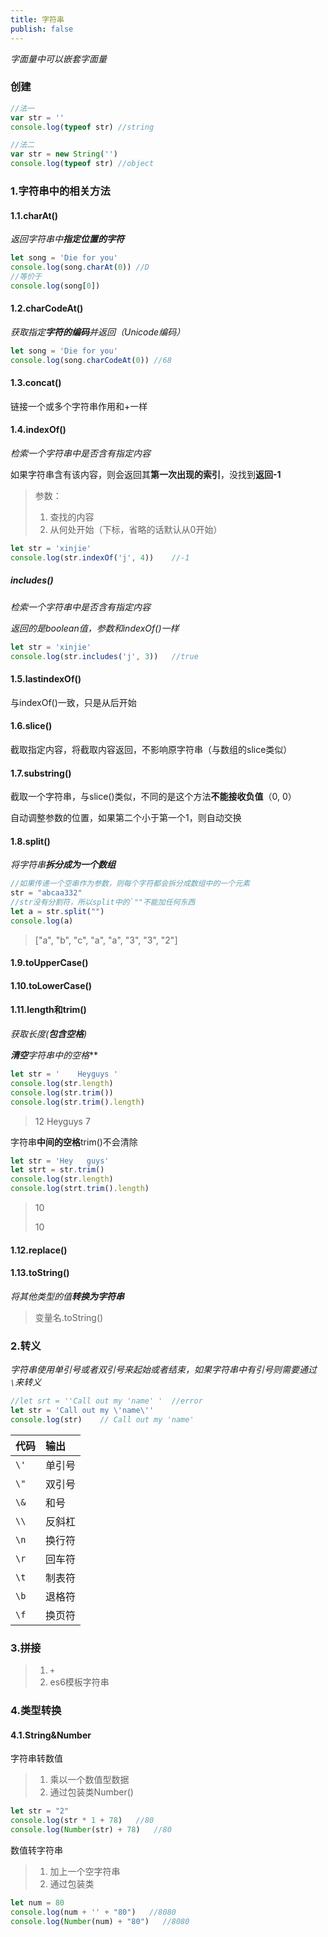 ```yaml
---
title: 字符串
publish: false
---
```


*字面量中可以嵌套字面量*

### 创建

```js
//法一
var str = ''
console.log(typeof str) //string

//法二
var str = new String('')
console.log(typeof str) //object
```





### 1.字符串中的相关方法

#### 1.1.charAt()

*返回字符串中**指定位置的字符***

```js
let song = 'Die for you'
console.log(song.charAt(0))	//D
//等价于
console.log(song[0])
```



#### 1.2.charCodeAt()

*获取指定**字符的编码**并返回（Unicode编码）*

```js
let song = 'Die for you'
console.log(song.charCodeAt(0))	//68
```



#### 1.3.concat()

链接一个或多个字符串作用和+一样



#### 1.4.indexOf()

*检索一个字符串中是否含有指定内容*

如果字符串含有该内容，则会返回其**第一次出现的索引**，没找到**返回-1**

>参数：
>
>1. 查找的内容
>2. 从何处开始（下标，省略的话默认从0开始）

```js
let str = 'xinjie'
console.log(str.indexOf('j', 4))	//-1
```

##### includes()

*检索一个字符串中是否含有指定内容*

*返回的是boolean值，参数和indexOf()一样*

```js
let str = 'xinjie'
console.log(str.includes('j', 3))	//true
```



#### 1.5.lastindexOf()

与indexOf()一致，只是从后开始



#### 1.6.slice()

截取指定内容，将截取内容返回，不影响原字符串（与数组的slice类似）



#### 1.7.substring()

截取一个字符串，与slice()类似，不同的是这个方法**不能接收负值**（0, 0）

自动调整参数的位置，如果第二个小于第一个1，则自动交换



#### 1.8.split()

*将字符串**拆分成为一个数组***

```js
//如果传递一个空串作为参数，则每个字符都会拆分成数组中的一个元素
str = "abcaa332"
//str没有分割符，所以split中的`""不能加任何东西
let a = str.split("")
console.log(a)
```

>["a", "b", "c", "a", "a", "3", "3", "2"]

#### 1.9.toUpperCase()



#### 1.10.toLowerCase()



#### 1.11.length和trim()

*获取长度(**包含空格**)*

***清空**字符串中的**空格***

```js
let str = '    Heyguys '
console.log(str.length)
console.log(str.trim())
console.log(str.trim().length)
```

>12
>Heyguys
>7

字符串**中间的空格**trim()不会清除

```js
let str = 'Hey   guys'
let strt = str.trim()
console.log(str.length)
console.log(strt.trim().length)
```

>10
>
>10



#### 1.12.replace()



#### 1.13.toString()

*将其他类型的值**转换为字符串***

>变量名.toString()



### 2.转义

*字符串使用单引号或者双引号来起始或者结束，如果字符串中有引号则需要通过`\`来转义*

```js
//let srt = ''Call out my 'name' '	//error
let str = 'Call out my \'name\''
console.log(str)	// Call out my 'name'
```

| 代码 | 输出   |
| :--- | :----- |
| `\'` | 单引号 |
| `\"` | 双引号 |
| `\&` | 和号   |
| `\\` | 反斜杠 |
| `\n` | 换行符 |
| `\r` | 回车符 |
| `\t` | 制表符 |
| `\b` | 退格符 |
| `\f` | 换页符 |



### 3.拼接

>1. `+`
>2. es6模板字符串



### 4.类型转换

#### 4.1.String&Number

字符串转数值

 >1. 乘以一个数值型数据
 >2. 通过包装类Number()

```js
let str = "2"
console.log(str * 1 + 78)   //80
console.log(Number(str) + 78)   //80
```

数值转字符串

>1. 加上一个空字符串
>2. 通过包装类

```js
let num = 80
console.log(num + '' + "80")   //8080
console.log(Number(num) + "80")   //8080
```

